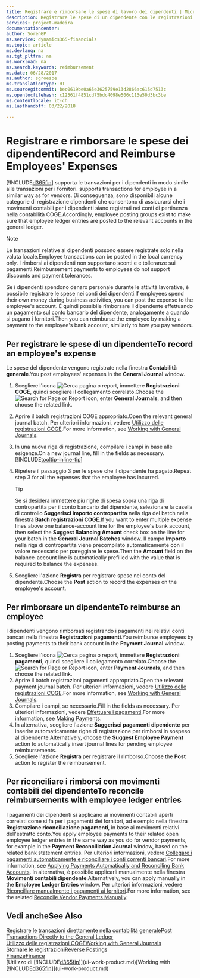 ```yaml
---
title: Registrare e rimborsare le spese di lavoro dei dipendenti | Microsoft Docs
description: Registrare le spese di un dipendente con le registrazioni COGE nel conto del dipendente e successivamente registrare un pagamento verso il conto bancario del dipendente per rimborsarlo delle spese sostenute per il lavoro.
services: project-madeira
documentationcenter: 
author: SorenGP
ms.service: dynamics365-financials
ms.topic: article
ms.devlang: na
ms.tgt_pltfrm: na
ms.workload: na
ms.search.keywords: reimbursement
ms.date: 06/28/2017
ms.author: sgroespe
ms.translationtype: HT
ms.sourcegitcommit: bec0619be0a65e3625759e13d2866ac615d7513c
ms.openlocfilehash: c12561f4851cd75bdc4098e506c113e50d3bc3be
ms.contentlocale: it-ch
ms.lasthandoff: 03/22/2018

---
```

# <a name="record-and-reimburse-employees-expenses"></a><span data-ttu-id="0c3d6-103">Registrare e rimborsare le spese dei dipendenti</span><span class="sxs-lookup"><span data-stu-id="0c3d6-103">Record and Reimburse Employees' Expenses</span></span>
[!INCLUDE[d365fin](includes/d365fin_md.md)]<span data-ttu-id="0c3d6-104"> supporta le transazioni per i dipendenti in modo simile alle transazioni per i fornitori.</span><span class="sxs-lookup"><span data-stu-id="0c3d6-104"> supports transactions for employee in a similar way as for vendors.</span></span> <span data-ttu-id="0c3d6-105">Di conseguenza, sono disponibili alcune categorie di registrazione dipendenti che consentono di assicurarsi che i movimenti contabili per i dipendenti siano registrati nei conti di pertinenza nella contabilità COGE.</span><span class="sxs-lookup"><span data-stu-id="0c3d6-105">Accordingly, employee posting groups exist to make sure that employee ledger entries are posted to the relevant accounts in the general ledger.</span></span>

> [!NOTE]  
> <span data-ttu-id="0c3d6-106">Le transazioni relative ai dipendenti possono essere registrate solo nella valuta locale.</span><span class="sxs-lookup"><span data-stu-id="0c3d6-106">Employee transactions can be posted in the local currency only.</span></span> <span data-ttu-id="0c3d6-107">I rimborsi ai dipendenti non supportano sconti e e tolleranze sui pagamenti.</span><span class="sxs-lookup"><span data-stu-id="0c3d6-107">Reimbursement payments to employees do not support discounts and payment tolerances.</span></span>

<span data-ttu-id="0c3d6-108">Se i dipendenti spendono denaro personale durante le attività lavorative, è possibile registrare le spese nei conti dei dipendenti.</span><span class="sxs-lookup"><span data-stu-id="0c3d6-108">If employees spend their own money during business activities, you can post the expense to the employee's account.</span></span> <span data-ttu-id="0c3d6-109">È quindi possibile rimborsare il dipendente effettuando un pagamento sul conto bancario del dipendente, analogamente a quando si pagano i fornitori.</span><span class="sxs-lookup"><span data-stu-id="0c3d6-109">Then you can reimburse the employee by making a payment to the employee's bank account, similarly to how you pay vendors.</span></span>

## <a name="to-record-an-employees-expense"></a><span data-ttu-id="0c3d6-110">Per registrare le spese di un dipendente</span><span class="sxs-lookup"><span data-stu-id="0c3d6-110">To record an employee's expense</span></span>
<span data-ttu-id="0c3d6-111">Le spese del dipendente vengono registrate nella finestra **Contabilità generale**.</span><span class="sxs-lookup"><span data-stu-id="0c3d6-111">You post employees' expenses in the **General Journal** window.</span></span>
1. <span data-ttu-id="0c3d6-112">Scegliere l'icona ![Cerca pagina o report](media/ui-search/search_small.png "Cerca pagina o report"), immettere **Registrazioni COGE**, quindi scegliere il collegamento correlato.</span><span class="sxs-lookup"><span data-stu-id="0c3d6-112">Choose the ![Search for Page or Report](media/ui-search/search_small.png "Search for Page or Report icon") icon, enter **General Journals**, and then choose the related link.</span></span>
2. <span data-ttu-id="0c3d6-113">Aprire il batch registrazioni COGE appropriato.</span><span class="sxs-lookup"><span data-stu-id="0c3d6-113">Open the relevant general journal batch.</span></span> <span data-ttu-id="0c3d6-114">Per ulteriori informazioni, vedere [Utilizzo delle registrazioni COGE](ui-work-general-journals.md).</span><span class="sxs-lookup"><span data-stu-id="0c3d6-114">For more information, see [Working with General Journals](ui-work-general-journals.md).</span></span>
3. <span data-ttu-id="0c3d6-115">In una nuova riga di registrazione, compilare i campi in base alle esigenze.</span><span class="sxs-lookup"><span data-stu-id="0c3d6-115">On a new journal line, fill in the fields as necessary.</span></span> [!INCLUDE[tooltip-inline-tip](includes/tooltip-inline-tip_md.md)]    
4. <span data-ttu-id="0c3d6-116">Ripetere il passaggio 3 per le spese che il dipendente ha pagato.</span><span class="sxs-lookup"><span data-stu-id="0c3d6-116">Repeat step 3 for all the expenses that the employee has incurred.</span></span>

    > [!TIP]  
    > <span data-ttu-id="0c3d6-117">Se si desidera immettere più righe di spesa sopra una riga di contropartita per il conto bancario del dipendente, selezionare la casella di controllo **Suggerisci importo contropartita** nella riga del batch nella finestra **Batch registrazioni COGE**.</span><span class="sxs-lookup"><span data-stu-id="0c3d6-117">If you want to enter multiple expense lines above one balance-account line for the employee's bank account, then select the **Suggest Balancing Amount** check box on the line for your batch in the **General Journal Batches** window.</span></span> <span data-ttu-id="0c3d6-118">Il campo **Importo** nella riga di contropartita viene precompilato automaticamente con il valore necessario per pareggiare le spese.</span><span class="sxs-lookup"><span data-stu-id="0c3d6-118">Then the **Amount** field on the balance-account line is automatically prefilled with the value that is required to balance the expenses.</span></span>
5. <span data-ttu-id="0c3d6-119">Scegliere l'azione **Registra** per registrare spese nel conto del dipendente.</span><span class="sxs-lookup"><span data-stu-id="0c3d6-119">Choose the **Post** action to record the expenses on the employee's account.</span></span>

## <a name="to-reimburse-an-employee"></a><span data-ttu-id="0c3d6-120">Per rimborsare un dipendente</span><span class="sxs-lookup"><span data-stu-id="0c3d6-120">To reimburse an employee</span></span>
<span data-ttu-id="0c3d6-121">I dipendenti vengono rimborsati registrando i pagamenti nei relativi conti bancari nella finestra **Registrazioni pagamenti**.</span><span class="sxs-lookup"><span data-stu-id="0c3d6-121">You reimburse employees by posting payments to their bank account in the **Payment Journal** window.</span></span>
1. <span data-ttu-id="0c3d6-122">Scegliere l'icona ![Cerca pagina o report](media/ui-search/search_small.png "icona Cerca pagina o report"), immettere **Registrazioni pagamenti**, quindi scegliere il collegamento correlato.</span><span class="sxs-lookup"><span data-stu-id="0c3d6-122">Choose the ![Search for Page or Report](media/ui-search/search_small.png "Search for Page or Report icon") icon, enter **Payment Journals**, and then choose the related link.</span></span>
2. <span data-ttu-id="0c3d6-123">Aprire il batch registrazioni pagamenti appropriato.</span><span class="sxs-lookup"><span data-stu-id="0c3d6-123">Open the relevant payment journal batch.</span></span> <span data-ttu-id="0c3d6-124">Per ulteriori informazioni, vedere [Utilizzo delle registrazioni COGE](ui-work-general-journals.md).</span><span class="sxs-lookup"><span data-stu-id="0c3d6-124">For more information, see [Working with General Journals](ui-work-general-journals.md).</span></span>
3. <span data-ttu-id="0c3d6-125">Compilare i campi, se necessario.</span><span class="sxs-lookup"><span data-stu-id="0c3d6-125">Fill in the fields as necessary.</span></span> <span data-ttu-id="0c3d6-126">Per ulteriori informazioni, vedere [Effettuare i pagamenti](payables-make-payments.md).</span><span class="sxs-lookup"><span data-stu-id="0c3d6-126">For more information, see [Making Payments](payables-make-payments.md).</span></span>
4. <span data-ttu-id="0c3d6-127">In alternativa, scegliere l'azione **Suggerisci pagamenti dipendente** per inserire automaticamente righe di registrazione per rimborsi in sospeso al dipendente.</span><span class="sxs-lookup"><span data-stu-id="0c3d6-127">Alternatively, choose the **Suggest Employee Payment** action to automatically insert journal lines for pending employee reimbursements.</span></span>
5. <span data-ttu-id="0c3d6-128">Scegliere l'azione **Registra** per registrare il rimborso.</span><span class="sxs-lookup"><span data-stu-id="0c3d6-128">Choose the **Post** action to register the reimbursement.</span></span>  

## <a name="to-reconcile-reimbursements-with-employee-ledger-entries"></a><span data-ttu-id="0c3d6-129">Per riconciliare i rimborsi con movimenti contabili del dipendente</span><span class="sxs-lookup"><span data-stu-id="0c3d6-129">To reconcile reimbursements with employee ledger entries</span></span>
<span data-ttu-id="0c3d6-130">I pagamenti dei dipendenti si applicano ai movimenti contabili aperti correlati come si fa per i pagamenti dei fornitori, ad esempio nella finestra **Registrazione riconciliazione pagamenti**, in base ai movimenti relativi dell'estratto conto.</span><span class="sxs-lookup"><span data-stu-id="0c3d6-130">You apply employee payments to their related open employee ledger entries in the same way as you do for vendor payments, for example in the **Payment Reconciliation Journal** window, based on the related bank statement entries.</span></span> <span data-ttu-id="0c3d6-131">Per ulteriori informazioni, vedere [Collegare i pagamenti automaticamente e riconciliare i conti correnti bancari](receivables-apply-payments-auto-reconcile-bank-accounts.md).</span><span class="sxs-lookup"><span data-stu-id="0c3d6-131">For more information, see [Applying Payments Automatically and Reconciling Bank Accounts](receivables-apply-payments-auto-reconcile-bank-accounts.md).</span></span> <span data-ttu-id="0c3d6-132">In alternativa, è possibile applicarli manualmente nella finestra **Movimenti contabili dipendente**.</span><span class="sxs-lookup"><span data-stu-id="0c3d6-132">Alternatively, you can apply manually in the **Employee Ledger Entries** window.</span></span> <span data-ttu-id="0c3d6-133">Per ulteriori informazioni, vedere [Riconciliare manualmente i pagamenti ai fornitori](payables-how-apply-purchase-transactions-manually.md).</span><span class="sxs-lookup"><span data-stu-id="0c3d6-133">For more information, see the related [Reconcile Vendor Payments Manually](payables-how-apply-purchase-transactions-manually.md).</span></span>  

## <a name="see-also"></a><span data-ttu-id="0c3d6-134">Vedi anche</span><span class="sxs-lookup"><span data-stu-id="0c3d6-134">See Also</span></span>
[<span data-ttu-id="0c3d6-135">Registrare le transazioni direttamente nella contabilità generale</span><span class="sxs-lookup"><span data-stu-id="0c3d6-135">Post Transactions Directly to the General Ledger</span></span>](finance-how-post-transactions-directly.md)  
[<span data-ttu-id="0c3d6-136">Utilizzo delle registrazioni COGE</span><span class="sxs-lookup"><span data-stu-id="0c3d6-136">Working with General Journals</span></span>](ui-work-general-journals.md)  
[<span data-ttu-id="0c3d6-137">Stornare le registrazioni</span><span class="sxs-lookup"><span data-stu-id="0c3d6-137">Reverse Postings</span></span>](finance-how-reverse-journal-posting.md)  
[<span data-ttu-id="0c3d6-138">Finanze</span><span class="sxs-lookup"><span data-stu-id="0c3d6-138">Finance</span></span>](finance.md)  
<span data-ttu-id="0c3d6-139">[Utilizzo di [!INCLUDE[d365fin](includes/d365fin_md.md)]](ui-work-product.md)</span><span class="sxs-lookup"><span data-stu-id="0c3d6-139">[Working with [!INCLUDE[d365fin](includes/d365fin_md.md)]](ui-work-product.md)</span></span>  

